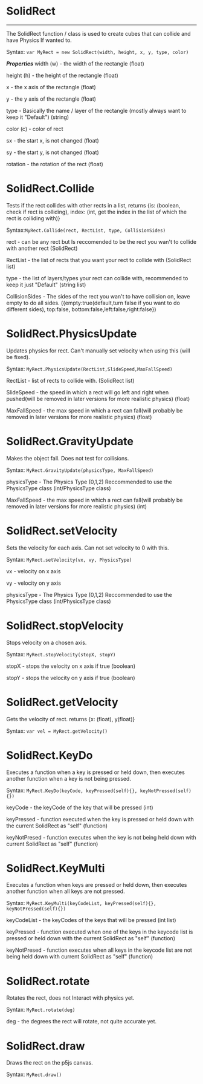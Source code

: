 # SolidRect
----------------
   The SolidRect function / class is used to create cubes that can collide and have Physics If wanted to.

   Syntax: `var MyRect = new SolidRect(width, height, x, y, type, color)`
        
   ***Properties***
   width (w) - the width of the rectangle (float)

   height (h) - the height of the rectangle (float)

   x - the x axis of the rectangle (float)

   y - the y axis of the rectangle (float)

   type - Basically the name / layer of the rectangle (mostly always want to keep it "Default") (string)
   
   color (c) - color of rect
   
   sx - the start x, is not changed (float)
   
   sy - the start y, is not changed (float)

   rotation - the rotation of the rect (float)


# SolidRect.Collide
   Tests if the rect collides with other rects in a list, returns {is: (boolean, check if rect is colliding), index: (int, get the index in the list of which the rect is colliding with)}
    
   Syntax:`MyRect.Collide(rect, RectList, type, CollisionSides)`
   
   rect - can be any rect but Is reccomended to be the rect you wan't to collide with another rect (SolidRect)
   
   RectList - the list of rects that you want your rect to collide with (SolidRect list)
   
   type - the list of layers/types your rect can collide with, recommended to keep it just "Default" (string list)
   
   CollisionSides -  The sides of the rect you wan't to have collision on, leave empty to do all sides. ({empty:true(default,turn false if you want to do different sides), top:false, bottom:false,left:false,right:false})
  
  
  
# SolidRect.PhysicsUpdate
   Updates physics for rect. Can't manually set velocity when using this (will be fixed).
    
   Syntax: `MyRect.PhysicsUpdate(RectList,SlideSpeed,MaxFallSpeed)`
   
   RectList - list of rects to collide with. (SolidRect list)
   
   SlideSpeed - the speed in which a rect will go left and right when pushed(will be removed in later versions for more realistic physics) (float)
   
   MaxFallSpeed - the max speed in which a rect can fall(will probably be removed in later versions for more realistic physics) (float)
 
 
 
# SolidRect.GravityUpdate
   Makes the object fall. Does not test for collisions.
   
   Syntax: `MyRect.GravityUpdate(physicsType, MaxFallSpeed)`
   
   physicsType - The Physics Type (0,1,2) Reccommended to use the PhysicsType class (int/PhysicsType class)
   
   MaxFallSpeed - the max speed in which a rect can fall(will probably be removed in later versions for more realistic physics) (int)
   
   
   
# SolidRect.setVelocity
   Sets the velocity for each axis. Can not set velocity to 0 with this.
   
   Syntax: `MyRect.setVelocity(vx, vy, PhysicsType)`
   
   vx - velocity on x axis
   
   vy - velocity on y axis
   
   physicsType - The Physics Type (0,1,2) Reccommended to use the PhysicsType class (int/PhysicsType class)
   
   
   
# SolidRect.stopVelocity
   Stops velocity on a chosen axis.
   
   Syntax: `MyRect.stopVelocity(stopX, stopY)`
   
   stopX - stops the velocity on x axis if true (boolean)
   
   stopY - stops the velocity on y axis if true (boolean)



# SolidRect.getVelocity
   Gets the velocity of rect. returns {x: (float), y(float)}
    
   Syntax: `var vel = MyRect.getVelocity()`




# SolidRect.KeyDo
   Executes a function when a key is pressed or held down, then executes another function when a key is not being pressed.
    
   Syntax: `MyRect.KeyDo(keyCode, keyPressed(self){}, keyNotPressed(self){})`
   
   keyCode - the keyCode of the key that will be pressed (int)
   
   keyPressed - function executed when the key is pressed or held down with the current SolidRect as "self" (function)
   
   keyNotPresed - function executes when the key is not being held down with current SolidRect as "self" (function)



# SolidRect.KeyMulti
   Executes a function when keys are pressed or held down, then executes another function when all keys are not pressed.
    
   Syntax: `MyRect.KeyMulti(keyCodeList, keyPressed(self){}, keyNotPressed(self){})`
   
   keyCodeList - the keyCodes of the keys that will be pressed (int list)
   
   keyPressed - function executed when one of the keys in the keycode list is pressed or held down with the current SolidRect as "self" (function)
   
   keyNotPresed - function executes when all keys in the keycode list are not being held down with current SolidRect as "self" (function)



# SolidRect.rotate
   Rotates the rect, does not Interact with physics yet.
    
   Syntax: `MyRect.rotate(deg)`
   
   deg - the degrees the rect will rotate, not quite accurate yet.
   
   
   
# SolidRect.draw
   Draws the rect on the p5js canvas.
    
   Syntax: `MyRect.draw()`
    
